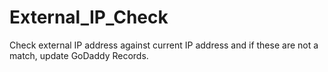 # External_IP_Check
Check external IP address against current IP address and if these are not a match, update GoDaddy Records.
